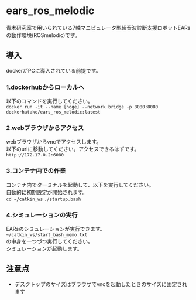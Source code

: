 # ears_ros_melodic
青木研究室で用いられている7軸マニピュレータ型超音波診断支援ロボットEARsの動作環境(ROSmelodic)です。　
## 導入
dockerがPCに導入されている前提です。 
### 1.dockerhubからローカルへ
  以下のコマンドを実行してください。 <br>
  ``docker run -it --name [hoge] --network bridge -p 8080:8080 dockerhatake/ears_ros_melodic:latest``

### 2.webブラウザからアクセス
  webブラウザからvncでアクセスします。 <br>
  以下のurlに移動してください。アクセスできるはずです。<br> 
  ``http://172.17.0.2:6080``

### 3.コンテナ内での作業
  コンテナ内でターミナルを起動して、以下を実行してください。<br>
  自動的に初期設定が開始されます。<br>
  ``cd ~/catkin_ws``
  ``./startup.bash``

### 4.シミュレーションの実行
  EARsのシミュレーションが実行できます。<br> 
  ``~/catkin_ws/start_bash_memo.txt`` <br>
  の中身を一つづつ実行してください。 <br>
  シミュレーションが起動します。 <br>


## 注意点
- デスクトップのサイズはブラウザでvncを起動したときのサイズに固定されます 

